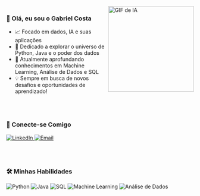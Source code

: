 <img align="right" width="230" src="https://media.tenor.com/7rp7aAKf52cAAAAj/ai-grok.gif" alt="GIF de IA" />

### 👋 Olá, eu sou o Gabriel Costa

<p>
  <ul>
    <li>📈 Focado em dados, IA e suas aplicações</li>
    <li>🚀 Dedicado a explorar o universo de Python, Java e o poder dos dados</li>
    <li>🌱 Atualmente aprofundando conhecimentos em Machine Learning, Análise de Dados e SQL</li>
    <li>💡 Sempre em busca de novos desafios e oportunidades de aprendizado!</li>
  </ul>
</p>

<br><br>

### 🔗 Conecte-se Comigo


  <a href="SEU_LINKEDIN_AQUI" target="_blank">
    <img src="https://img.shields.io/badge/-LinkedIn-blue?style=for-the-badge&logo=linkedin&logoColor=white" alt="LinkedIn" />
  </a>
  
  <a href="mailto:SEU_EMAIL_AQUI">
    <img src="https://img.shields.io/badge/-Email-red?style=for-the-badge&logo=gmail&logoColor=white" alt="Email" />
  </a>
  


<br><br>

### 🛠️ Minhas Habilidades

<p>
  <img src="https://img.shields.io/badge/Python-3670A0?style=for-the-badge&logo=python&logoColor=ffdd54" alt="Python" />
  <img src="https://img.shields.io/badge/Java-ED8B00?style=for-the-badge&logo=java&logoColor=white" alt="Java" />
  <img src="https://img.shields.io/badge/SQL-000000?style=for-the-badge&logo=mysql&logoColor=white" alt="SQL" />
  <img src="https://img.shields.io/badge/Machine%20Learning-FF6600?style=for-the-badge&logo=tensorflow&logoColor=white" alt="Machine Learning" />
  <img src="https://img.shields.io/badge/Data%20Analysis-2A6278?style=for-the-badge&logo=databricks&logoColor=white" alt="Análise de Dados" />
  
</p>
